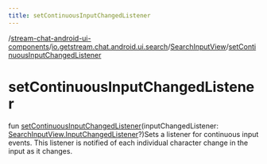 ```yaml
---
title: setContinuousInputChangedListener
---
```

/[stream-chat-android-ui-components](../../index.md)/[io.getstream.chat.android.ui.search](../index.md)/[SearchInputView](index.md)/[setContinuousInputChangedListener](setContinuousInputChangedListener.md)  
  
  
  
# setContinuousInputChangedListener  
fun [setContinuousInputChangedListener](setContinuousInputChangedListener.md)(inputChangedListener: [SearchInputView.InputChangedListener](InputChangedListener/index.md)?)Sets a listener for continuous input events. This listener is notified of each individual character change in the input as it changes.
